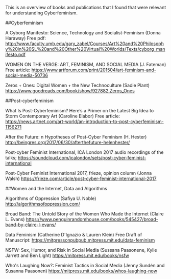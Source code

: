 
This is an overview of books and publications that I found that were relevant
for understanding Cyberfeminism.

##Cyberfeminism

A Cyborg Manifesto: Science, Technology and Socialist-Feminism (Donna Haraway)
Free pdf: http://www.faculty.umb.edu/gary_zabel/Courses/Art%20and%20Philosophy%20in%20SL%20and%20Other%20Virtual%20Worlds/Texts/cyborg_manifesto.pdf

WOMEN ON THE VERGE: ART, FEMINISM, AND SOCIAL MEDIA (J. Fateman)
Free article:
https://www.artforum.com/print/201504/art-feminism-and-social-media-50736

Zeros + Ones: Digital Women + the New Technoculture (Sadie Plant)
https://www.goodreads.com/book/show/927882.Zeros_Ones

##Post-cyberfeminism

What Is Post-Cyberfeminism? Here’s a Primer on the Latest Big Idea to Storm Contemporary Art (Caroline Elabor)
Free article:
https://news.artnet.com/art-world/an-introduction-to-post-cyberfeminism-1156271

After the Future: n Hypotheses of Post-Cyber Feminism (H. Hester)
http://beingres.org/2017/06/30/afterthefuture-helenhester/

Post-cyber Feminist International, ICA London 2017 audio recordings of the talks;
https://soundcloud.com/icalondon/sets/post-cyber-feminist-international

Post-Cyber Feminist International 2017, frieze, opinion column (Jonna Walsh)
https://frieze.com/article/post-cyber-feminist-international-2017


##Women and the Internet, Data and Algorithms

Algorithms of Oppression (Safiya U. Noble)
http://algorithmsofoppression.com/

Broad Band: The Untold Story of the Women Who Made the Internet (Claire L. Evans)
https://www.penguinrandomhouse.com/books/545427/broad-band-by-claire-l-evans/

Data Feminism (Catherine D'Ignazio & Lauren Klein)
Free Draft of Manuscript: https://mitpressonpubpub.mitpress.mit.edu/data-feminism

NSFW: Sex, Humor, and Risk in Social Media (Sussana Paasonene, Kylie Jarrett and Ben Light)
https://mitpress.mit.edu/books/nsfw

Who's Laughing Now?: Feminist Tactics in Social Media (Jenny Sundén and Susanna Paasonen)
https://mitpress.mit.edu/books/whos-laughing-now
